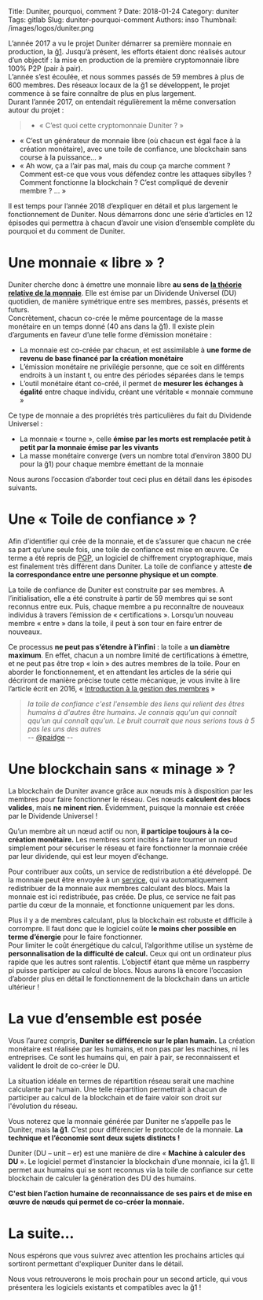 Title: Duniter, pourquoi, comment ?
Date: 2018-01-24
Category: duniter
Tags: gitlab
Slug: duniter-pourquoi-comment
Authors: inso
Thumbnail: /images/logos/duniter.png


L’année 2017 a vu le projet Duniter démarrer sa première monnaie en production, la [ğ1](https://g1.duniter.fr/). Jusqu’à présent, les efforts étaient donc réalisés autour d’un objectif : la mise en production de la première cryptomonnaie libre 100% P2P (pair à pair).  
L’année s’est écoulée, et nous sommes passés de 59 membres à plus de 600 membres. Des réseaux locaux de la ğ1 se développent, le projet commence à se faire connaître de plus en plus largement.  
Durant l’année 2017, on entendait régulièrement la même conversation autour du projet : 

> - « C’est quoi cette cryptomonnaie Duniter ? »  
- « C’est un générateur de monnaie libre (où chacun est égal face à la création monétaire), avec une toile de confiance, une blockchain sans course à la puissance... »  
- « Ah wow, ça a l’air pas mal, mais du coup ça marche comment ? Comment est-ce que vous vous défendez contre les attaques sibylles ? Comment fonctionne la blockchain  ? C’est compliqué de devenir membre ? ... »

Il est temps pour l’année 2018 d’expliquer en détail et plus largement le fonctionnement de Duniter. Nous démarrons donc une série d’articles en 12 épisodes qui permettra à chacun d’avoir une vision d’ensemble complète du pourquoi et du comment de Duniter.


# Une monnaie « libre » ?

Duniter cherche donc à émettre une monnaie libre **au sens de [la théorie relative de la monnaie](https://trm.creationmonetaire.info)**. Elle est émise par un Dividende Universel (DU) quotidien, de manière symétrique entre ses membres, passés, présents et futurs.  
Concrètement, chacun co-crée le même pourcentage de la masse monétaire en un temps donné (40 ans dans la ğ1). Il existe plein d’arguments en faveur d’une telle forme d’émission monétaire :

- La monnaie est co-créée par chacun, et est assimilable à **une forme de revenu de base financé par la création monétaire**
- L’émission monétaire ne privilégie personne, que ce soit en différents endroits à un instant t, ou entre des périodes séparées dans le temps
- L’outil monétaire étant co-créé, il permet de **mesurer les échanges à égalité** entre chaque individu, créant une véritable « monnaie commune »

Ce type de monnaie a des propriétés très particulières du fait du Dividende Universel : 

- La monnaie « tourne », celle **émise par les morts est remplacée petit à petit par la monnaie émise par les vivants**  
- La masse monétaire converge (vers un nombre total d’environ 3800 DU pour la ğ1) pour chaque membre émettant de la monnaie

Nous aurons l’occasion d’aborder tout ceci plus en détail dans les épisodes suivants.


# Une « Toile de confiance » ?

Afin d’identifier qui crée de la monnaie, et de s’assurer que chacun ne crée sa part qu’une seule fois, une toile de confiance est mise en œuvre. Ce terme a été repris de [PGP](https://fr.wikipedia.org/wiki/Pretty_Good_Privacy), un logiciel de chiffrement cryptographique, mais est finalement très différent dans Duniter. La toile de confiance y atteste **de la correspondance entre une personne physique et un compte**.

La toile de confiance de Duniter est construite par ses membres. A l’initialisation, elle a été construite à partir de 59 membres qui se sont reconnus entre eux. Puis, chaque membre a pu reconnaître de nouveaux individus à travers l’émission de « certifications ». Lorsqu’un nouveau membre « entre » dans la toile, il peut à son tour en faire entrer de nouveaux. 

Ce processus **ne peut pas s’étendre à l’infini** : la toile a **un diamètre maximum**. En effet, chacun a un nombre limité de certifications à émettre, et ne peut pas être trop « loin » des autres membres de la toile.
Pour en aborder le fonctionnement, et en attendant les articles de la série qui décriront de manière précise toute cette mécanique, je vous invite à lire l’article écrit en 2016, « [Introduction à la gestion des membres](https://duniter.org/fr/introduction-a-la-toile-de-confiance/) »

> *la toile de confiance c'est l'ensemble des liens qui relient des êtres humains à d'autres être humains. Je connais qqu'un qui connaît qqu'un qui connaît qqu'un. Le bruit courrait que nous serions tous à 5 pas les uns des autres*  
-- [@paidge](https://www.youtube.com/watch?v=coFgDw2yH0g)  --

# Une blockchain sans « minage » ?

La blockchain de Duniter avance grâce aux nœuds mis à disposition par les membres pour faire fonctionner le réseau. Ces nœuds **calculent des blocs valides**, mais **ne minent rien**. Évidemment, puisque la monnaie est créée par le Dividende Universel ! 

Qu’un membre ait un nœud actif ou non, **il participe toujours à la co-création monétaire.** Les membres sont incités à faire tourner un nœud simplement pour sécuriser le réseau et faire fonctionner la monnaie créée par leur dividende, qui est leur moyen d’échange.

Pour contribuer aux coûts, un service de redistribution a été développé. De la monnaie peut être envoyée à un [service](https://remuniter.cgeek.fr/), qui va automatiquement redistribuer de la monnaie aux membres calculant des blocs. Mais la monnaie est ici redistribuée, pas créée. De plus, ce service ne fait pas partie du cœur de la monnaie, et fonctionne uniquement par les dons.

Plus il y a de membres calculant, plus la blockchain est robuste et difficile à corrompre. Il faut donc que le logiciel coûte **le moins cher possible en terme d’énergie** pour le faire fonctionner.  
Pour limiter le coût énergétique du calcul, l’algorithme utilise un système de **personnalisation de la difficulté de calcul.** Ceux qui ont un ordinateur plus rapide que les autres sont ralentis. L’objectif étant que même un raspberry pi puisse participer au calcul de blocs.
Nous aurons là encore l’occasion d’aborder plus en détail le fonctionnement de la blockchain dans un article ultérieur !

                                   
# La vue d’ensemble est posée

Vous l’aurez compris, **Duniter se différencie sur le plan humain.** La création monétaire est réalisée par les humains, et non pas par les machines, ni les entreprises. Ce sont les humains qui, en pair à pair, se reconnaissent et valident le droit de co-créer le DU. 

La situation idéale en termes de répartition réseau serait une machine calculante par humain. Une telle répartition permettrait à chacun de participer au calcul de la blockchain et de faire valoir son droit sur l'évolution du réseau.

Vous noterez que la monnaie générée par Duniter ne s’appelle pas le Duniter, mais **la ğ1**. C’est pour différencier le protocole de la monnaie. **La technique et l’économie sont deux sujets distincts !**

Duniter (DU – unit – er) est une manière de dire « **Machine à calculer des DU** ». Le logiciel permet d’instancier la blockchain d’une monnaie, ici la ğ1. Il permet aux humains qui se sont reconnus via la toile de confiance sur cette blockchain de calculer la génération des DU des humains. 

**C'est bien l’action humaine de reconnaissance de ses pairs et de mise en œuvre de nœuds qui permet de co-créer la monnaie.**

# La suite...

Nous espérons que vous suivrez avec attention les prochains articles qui sortiront permettant d'expliquer Duniter dans le détail.

Nous vous retrouverons le mois prochain pour un second article, qui vous présentera les logiciels existants et compatibles avec la ğ1 !
